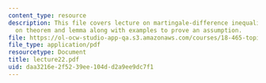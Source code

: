 ```yaml
---
content_type: resource
description: This file covers lecture on martingale-difference inequalities, based
  on theorem and lemma along with examples to prove an assumption.
file: https://ol-ocw-studio-app-qa.s3.amazonaws.com/courses/18-465-topics-in-statistics-statistical-learning-theory-spring-2007/daa3216e2f5239ee104dd2a9ee9dc7f1_lecture22.pdf
file_type: application/pdf
resourcetype: Document
title: lecture22.pdf
uid: daa3216e-2f52-39ee-104d-d2a9ee9dc7f1
---
```

